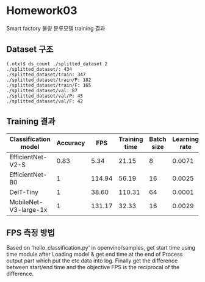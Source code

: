 # Homework03
Smart factory 불량 분류모델 training 결과

## Dataset 구조
```
(.otx)$ ds_count ./splitted_dataset 2
./splitted_dataset/: 434
./splitted_dataset/train: 347​
./splitted_dataset/train/P: 182​
./splitted_dataset/train/F: 165​
./splitted_dataset/val: 87
./splitted_dataset/val/P: 45​
./splitted_dataset/val/F: 42​
```

## Training 결과
|Classification model|Accuracy|FPS|Training time|Batch size|Learning rate|Other prams|
|----|----|----|----|----|----|----|
|EfficientNet-V2-S|0.83|5.34|21.15|8|0.0071| |
|EfficientNet-B0| 1 |114.94 | 56.19 | 16 | 0.0025 |  |
|DeiT-Tiny|1|38.60 | 110.31 | 64 | 0.0001 | | 
|MobileNet-V3-large-1x| 1 |131.17 | 32.33 | 16 | 0.0029 | |


## FPS 측정 방법
Based on 'hello_classification.py' in openvino/samples,
get start time using time module after Loading model &
get end time at the end of Process output part which put the etc data into log.
Finally get the difference between start/end time and the objective FPS is the reciprocal of the difference.
